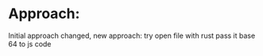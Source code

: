 # Approach:

Initial approach changed, new approach: try open file with rust pass it base 64 to js code